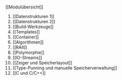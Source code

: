 [[Modulübersicht]]

1. [[Datenstrukturen 1]]
2. [[Datenstrukturen 2]]
3. [[Build-Werkzeuge]]
4. [[Templates]]
5. [[Container]]
6. [[Algorithmen]]
7. [[RAII]]
8. [[Polymorphie]]
9. [[IO-Streams]]
10. [[Zeiger und Speicherlayout]]
11. [[Type-Punning und manuelle Speicherverwaltung]]
12. [[C und C/C++]]
